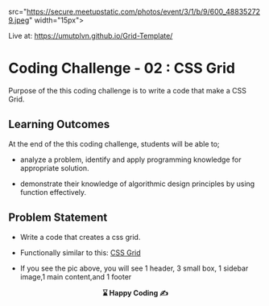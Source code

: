   src="https://secure.meetupstatic.com/photos/event/3/1/b/9/600_488352729.jpeg"  width="15px"></p>
  
  Live at: https://umutplvn.github.io/Grid-Template/

# Coding Challenge - 02 : CSS Grid

Purpose of the this coding challenge is to write a code that make a CSS Grid.

## Learning Outcomes

At the end of the this coding challenge, students will be able to;

- analyze a problem, identify and apply programming knowledge for appropriate solution.

- demonstrate their knowledge of algorithmic design principles by using function effectively.

   
## Problem Statement

- Write a code that creates a css grid.

* Functionally similar to this: [CSS Grid](https://codepen.io/AaronClarusway/full/wvGpaXP)

- If you see the pic above, you will see 1 header, 3 small box, 1 sidebar image,1 main content,and 1 footer 

<p align="center"><strong> ⌛ Happy Coding  ✍</strong> </p>
